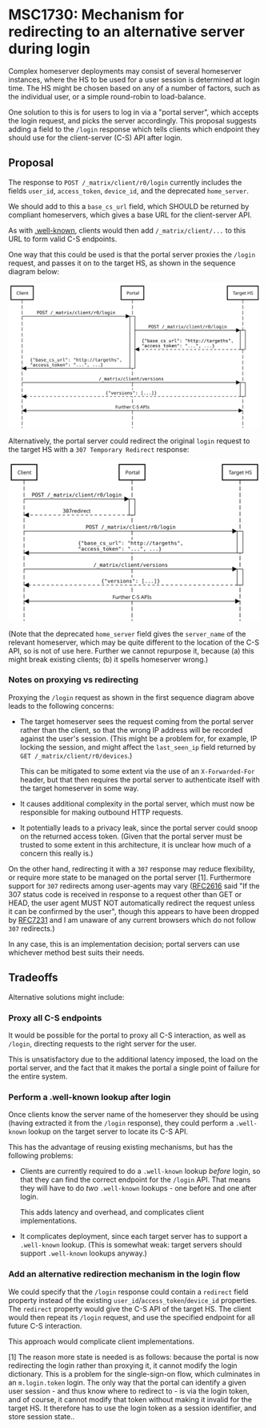 # MSC1730: Mechanism for redirecting to an alternative server during login

Complex homeserver deployments may consist of several homeserver instances,
where the HS to be used for a user session is determined at login time. The HS
might be chosen based on any of a number of factors, such as the individual
user, or a simple round-robin to load-balance.

One solution to this is for users to log in via a "portal server", which
accepts the login request, and picks the server accordingly. This proposal
suggests adding a field to the `/login` response which tells clients which
endpoint they should use for the client-server (C-S) API after login.

## Proposal

The response to `POST /_matrix/client/r0/login` currently includes the fields
`user_id`, `access_token`, `device_id`, and the deprecated `home_server`.

We should add to this a `base_cs_url` field, which SHOULD be returned by
compliant homeservers, which gives a base URL for the client-server API.

As with
[.well-known](https://matrix.org/docs/spec/client_server/r0.4.0.html#well-known-uri),
clients would then add `/_matrix/client/...` to this URL to form valid C-S
endpoints.

One way that this could be used is that the portal server proxies the `/login`
request, and passes it on to the target HS, as shown in the sequence diagram below:

![Sequence diagram](images/1730-seq-diagram.svg)

Alternatively, the portal server could redirect the original `login` request to
the target HS with a `307 Temporary Redirect` response:

![Sequence diagram](images/1730-seq-diagram-2.svg)

(Note that the deprecated `home_server` field gives the `server_name` of the
relevant homeserver, which may be quite different to the location of the C-S
API, so is not of use here. Further we cannot repurpose it, because (a) this
might break existing clients; (b) it spells homeserver wrong.)

### Notes on proxying vs redirecting

Proxying the `/login` request as shown in the first sequence diagram above
leads to the following concerns:

* The target homeserver sees the request coming from the portal server rather
  than the client, so that the wrong IP address will be recorded against the
  user's session. (This might be a problem for, for example, IP locking the
  session, and might affect the `last_seen_ip` field returned by `GET
  /_matrix/client/r0/devices`.)

  This can be mitigated to some extent via the use of an `X-Forwarded-For`
  header, but that then requires the portal server to authenticate itself with
  the target homeserver in some way.

* It causes additional complexity in the portal server, which must now be
  responsible for making outbound HTTP requests.

* It potentially leads to a privacy leak, since the portal server could snoop
  on the returned access token. (Given that the portal server must be trusted
  to some extent in this architecture, it is unclear how much of a concern this
  really is.)

On the other hand, redirecting it with a `307` response may reduce flexibility,
or require more state to be managed on the portal server [1]. Furthermore
support for `307` redirects among user-agents may vary
([RFC2616](https://tools.ietf.org/html/rfc2616#section-10.3.8) said "If the 307
status code is received in response to a request other than GET or HEAD, the
user agent MUST NOT automatically redirect the request unless it can be
confirmed by the user", though this appears to have been dropped by
[RFC7231](https://tools.ietf.org/html/rfc7231#section-6.4.7) and I am unaware
of any current browsers which do not follow `307` redirects.)

In any case, this is an implementation decision; portal servers can use
whichever method best suits their needs.

## Tradeoffs

Alternative solutions might include:

### Proxy all C-S endpoints

It would be possible for the portal to proxy all C-S interaction, as well as
`/login`, directing requests to the right server for the user.

This is unsatisfactory due to the additional latency imposed, the load on the
portal server, and the fact that it makes the portal a single point of failure
for the entire system.

### Perform a .well-known lookup after login

Once clients know the server name of the homeserver they should be using
(having extracted it from the `/login` response), they could perform a
`.well-known` lookup on the target server to locate its C-S API.

This has the advantage of reusing existing mechanisms, but has the following
problems:

* Clients are currently required to do a `.well-known` lookup *before* login,
  so that they can find the correct endpoint for the `/login` API. That means
  they will have to do *two* `.well-known` lookups - one before and one after
  login.

  This adds latency and overhead, and complicates client implementations.

* It complicates deployment, since each target server has to support a
  `.well-known` lookup. (This is somewhat weak: target servers should
  support `.well-known` lookups anyway.)

### Add an alternative redirection mechanism in the login flow

We could specify that the `/login` response could contain a `redirect` field
property instead of the existing `user_id`/`access_token`/`device_id`
properties. The `redirect` property would give the C-S API of the target
HS. The client would then repeat its `/login` request, and use the specified
endpoint for all future C-S interaction.

This approach would complicate client implementations.


[1] The reason more state is needed is as follows: because the portal is now
redirecting the login rather than proxying it, it cannot modify the login
dictionary. This is a problem for the single-sign-on flow, which culminates in
an `m.login.token` login. The only way that the portal can identify a given
user session - and thus know where to redirect to - is via the login token, and
of course, it cannot modify that token without making it invalid for the target
HS. It therefore has to use the login token as a session identifier, and store
session state..
